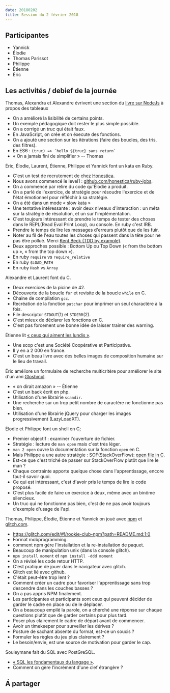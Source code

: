 ```yaml
---
date: 20180202
title: Session du 2 février 2018
---
```


## Participantes

- Yannick
- Élodie
- Thomas Parissot
- Philippe
- Étienne
- Éric


## Les activités / debief de la journée

Thomas, Alexandra et Alexandre évrivent une section du [livre sur NodeJs](https://github.com/oncletom/nodebook) à propos des tableaux
- On a amélioré la lisibilité de certains points.
- Un exemple pédagogique doit rester le plus simple possible.
- On a corrigé un truc qui était faux.
- En JavaScript, on crée et on éxecute des fonctions.
- On a ajouté une section sur les itérations (faire des boucles, des tris, des filtres).
- En ES6 : ```(truc) => `hello ${truc} sans return` ```
- « On a jamais fini de simplifier » -- Thomas


Éric, Élodie, Laurent, Étienne, Philippe et Yannick font un kata en Ruby.
- C'est un test de recrutement de chez [Honestica](https://blog.honestica.com/).
- Nous avons commencé le level1 : [github.com/honestica/ruby-jobs](https://github.com/honestica/ruby-jobs).
- On a commencé par relire du code qu'Élodie a produit.
- On a parlé de l'exercice, de stratégie pour résoudre l'exercice et de l'état émotionnel pour réfléchir à sa stratégie.
- On a été dans un mode « slow kata »
- Une tentative intéressante : avoir deux niveaux d'interaction : un méta sur la stratégie de résolution, et un sur l'implémentation.
- C'est toujours intéressant de prendre le temps de tester des choses dans le REPL(Read Eval Print Loop), ou console. En ruby c'est IRB.
- Prendre le temps de lire les messages d'erreurs plutôt que de les fuir.
- Noter au fil de l'eau toutes les choses qui passent dans la tête pour ne pas être pollué. Merci [Kent Beck (TDD by example)](https://www.amazon.com/Test-Driven-Development-Kent-Beck/dp/0321146530).
- Deux approches possible : Bottom Up ou Top Down (« from the bottom up », « from the top down »).
- En ruby `require` vs `require_relative`
- En ruby `$LOAD_PATH`
- En ruby `Hash` vs `Array`


Alexandre et Laurent font du C.
- Deux exercices de la picine de 42.
- Découverte de la boucle `for` et revisite de la boucle `while` en C.
- Chaine de compilation `gcc`.
- Recréation de la fonction `putchar` pour imprimer un seul charactère à la fois.
- File descriptor `STDOUT`(1) et `STDERR`(2).
- C'est mieux de déclarer les fonctions en C.
- C'est pas forcement une bonne idée de laisser trainer des warning.


Étienne lit [« ceux qui aiment les lundis »](http://www.ceux-qui-aiment-les-lundis.coop/).
- Une scop c'est une Société Coopérative et Participative.
- Il y en a 2 000 en france.
- C'est un beau livre avec des belles images de composition humaine sur le lieu de travail.

Éric améliore un formulaire de recherche multicritère pour améliorer le site d'un ami [Gloshmol](www.gloshmol.com/).
- « on dirait amazon » -- Étienne
- C'est un back écrit en php.
- Utilisation d'une librairie `scandir`.
- Une recherche sur un trop petit nombre de caractère ne fonctionne pas bien.
- Utilisation d'une librairie jQuery pour charger les images progressivement (LazyLoadXT).

Élodie et Philippe font un shell en C;
- Premier objectif : examiner l'ouverture de fichier.
- Stratégie : lecture de `man open` mais c'est très léger.
- `man 2 open` ouvre la documentation sur la fonction `open` en C.
- Mais Philippe a une autre stratégie : SOF(StackOverFlow): [open file in C](https://stackoverflow.com/questions/5012126/simple-c-program-opening-a-file).
- Est-ce que c'est triché de passer sur StackOverFlow plutôt que lire le man ?
- Chaque contrainte apporte quelque chose dans l'apprentissage, encore faut-il savoir quoi.
- Ce qui est intéressant, c'est d'avoir pris le temps de lire le code proposé.
- C'est plus facile de faire un exercice à deux, même avec un binôme silencieux.
- Un truc qui ne fonctionne pas bien, c'est de ne pas avoir toujours d'exemple d'usage de l'api.

Thomas, Philippe, Élodie, Étienne et Yannick on joué avec [npm](https://www.npmjs.com/) et [glitch.com](https://glitch.com/).
- https://glitch.com/edit/#!/rookie-club-npm?path=README.md:1:0
- Format mobprogramming.
- comment npm gère l'installation et la re-installation de paquet.
- Beaucoup de manipulation unix (dans la console glitch).
- `npm install moment` et `npm install -ddd moment`
- On a révisé les code retour HTTP.
- C'est pratique de jouer dans le navigateur avec glitch.
- Glitch est lié avec github.
- C'était peut-être trop lent ?
- Comment créer un cadre pour favoriser l'apprentissage sans trop descendre dans les couches basses ?
- On a pas appris NPM finalement.
- Les participantes et participants sont ceux qui peuvent décider de garder le cadre en place ou de le déplacer.
- On a beaucoup empilé la parole, on a cherché une réponse sur chaque questions plutôt que de garder certains pour plus tard.
- Poser plus clairement le cadre de départ avant de commencer.
- Avoir un timekeeper pour surveiller les dérives ?
- Posture de sachant absente du format, est-ce un soucis ?
- Formuler les règles du jeu plus clairement ?
- Le besoin/envie, est une source de motivation pour garder le cap.


Souleymane fait du SQL avec PostGreSQL.
- [« SQL les fondamentaux du langage »](https://m.editions-eni.fr/livre/sql-les-fondamentaux-du-langage-avec-exercices-et-corriges-3e-edition-9782409011429#).
- Comment on gère l'incrément d'une clef étrangère ?


## Á partager


